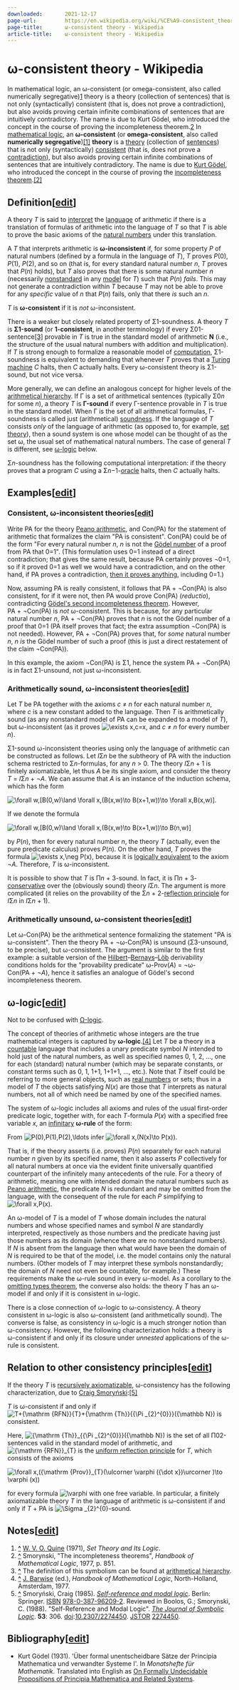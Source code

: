 ```yaml
---
downloaded:       2021-12-17
page-url:         https://en.wikipedia.org/wiki/%CE%A9-consistent_theory
page-title:       ω-consistent theory - Wikipedia
article-title:    ω-consistent theory - Wikipedia
---
```

# ω-consistent theory - Wikipedia

In mathematical logic, an ω-consistent (or omega-consistent, also called numerically segregative)[1] theory is a theory (collection of sentences) that is not only (syntactically) consistent (that is, does not prove a contradiction), but also avoids proving certain infinite combinations of sentences that are intuitively contradictory. The name is due to Kurt Gödel, who introduced the concept in the course of proving the incompleteness theorem.[2]
In [mathematical logic][1], an __ω-consistent__ (or __omega-consistent__, also called __numerically segregative__)[\[1\]][2] __theory__ is a [theory][3] (collection of [sentences][4]) that is not only (syntactically) [consistent][5] (that is, does not prove a [contradiction][6]), but also avoids proving certain infinite combinations of sentences that are intuitively contradictory. The name is due to [Kurt Gödel][7], who introduced the concept in the course of proving the [incompleteness theorem][8].[\[2\]][9]

## Definition\[[edit][10]\]

A theory *T* is said to [interpret][11] the [language][12] of arithmetic if there is a translation of formulas of arithmetic into the language of *T* so that *T* is able to prove the basic axioms of the [natural numbers][13] under this translation.

A *T* that interprets arithmetic is __ω-inconsistent__ if, for some property *P* of natural numbers (defined by a formula in the language of *T*), *T* proves *P*(0), *P*(1), *P*(2), and so on (that is, for every standard natural number *n*, *T* proves that *P*(*n*) holds), but *T* also proves that there is some natural number *n* (necessarily [nonstandard][14] in any [model][15] for *T*) such that *P*(*n*) *fails*. This may not generate a contradiction within *T* because *T* may not be able to prove for any *specific* value of *n* that *P*(*n*) fails, only that there *is* such an *n*.

*T* is __ω-consistent__ if it is *not* ω-inconsistent.

There is a weaker but closely related property of Σ1\-soundness. A theory *T* is __Σ1\-sound__ (or __1-consistent__, in another terminology) if every Σ01\-sentence[\[3\]][16] provable in *T* is true in the standard model of arithmetic __N__ (i.e., the structure of the usual natural numbers with addition and multiplication). If *T* is strong enough to formalize a reasonable model of [computation][17], Σ1\-soundness is equivalent to demanding that whenever *T* proves that a [Turing machine][18] *C* halts, then *C* actually halts. Every ω-consistent theory is Σ1\-sound, but not vice versa.

More generally, we can define an analogous concept for higher levels of the [arithmetical hierarchy][19]. If Γ is a set of arithmetical sentences (typically Σ0*n* for some *n*), a theory *T* is __Γ-sound__ if every Γ-sentence provable in *T* is true in the standard model. When Γ is the set of all arithmetical formulas, Γ-soundness is called just (arithmetical) [soundness][20]. If the language of *T* consists *only* of the language of arithmetic (as opposed to, for example, [set theory][21]), then a sound system is one whose model can be thought of as the set ω, the usual set of mathematical natural numbers. The case of general *T* is different, see [ω-logic][22] below.

Σ*n*\-soundness has the following computational interpretation: if the theory proves that a program *C* using a Σ*n*−1\-[oracle][23] halts, then *C* actually halts.

## Examples\[[edit][24]\]

### Consistent, ω-inconsistent theories\[[edit][25]\]

Write PA for the theory [Peano arithmetic][26], and Con(PA) for the statement of arithmetic that formalizes the claim "PA is consistent". Con(PA) could be of the form "For every natural number *n*, *n* is not the [Gödel number][27] of a proof from PA that 0=1". (This formulation uses 0=1 instead of a direct contradiction; that gives the same result, because PA certainly proves ¬0=1, so if it proved 0=1 as well we would have a contradiction, and on the other hand, if PA proves a contradiction, [then it proves anything][28], including 0=1.)

Now, assuming PA is really consistent, it follows that PA + ¬Con(PA) is also consistent, for if it were not, then PA would prove Con(PA) (*reductio*), contradicting [Gödel's second incompleteness theorem][29]. However, PA + ¬Con(PA) is *not* ω-consistent. This is because, for any particular natural number *n*, PA + ¬Con(PA) proves that *n* is not the Gödel number of a proof that 0=1 (PA itself proves that fact; the extra assumption ¬Con(PA) is not needed). However, PA + ¬Con(PA) proves that, for *some* natural number *n*, *n* *is* the Gödel number of such a proof (this is just a direct restatement of the claim ¬Con(PA)).

In this example, the axiom ¬Con(PA) is Σ1, hence the system PA + ¬Con(PA) is in fact Σ1\-unsound, not just ω-inconsistent.

### Arithmetically sound, ω-inconsistent theories\[[edit][30]\]

Let *T* be PA together with the axioms *c* ≠ *n* for each natural number *n*, where *c* is a new constant added to the language. Then *T* is arithmetically sound (as any nonstandard model of PA can be expanded to a model of *T*), but ω-inconsistent (as it proves ![\exists x\,c=x](https://wikimedia.org/api/rest_v1/media/math/render/svg/97ae353ee967e322c74d2563d4557b738cc0f070), and *c* ≠ *n* for every number *n*).

Σ1\-sound ω-inconsistent theories using only the language of arithmetic can be constructed as follows. Let *I*Σ*n* be the subtheory of PA with the induction schema restricted to Σ*n*\-formulas, for any *n* > 0. The theory *I*Σ*n* + 1 is finitely axiomatizable, let thus *A* be its single axiom, and consider the theory *T* = *I*Σ*n* + ¬*A*. We can assume that *A* is an instance of the induction schema, which has the form

![\forall w\,[B(0,w)\land \forall x\,(B(x,w)\to B(x+1,w))\to \forall x\,B(x,w)].](https://wikimedia.org/api/rest_v1/media/math/render/svg/b5e565450e1049cffc3e58a8e1acfc88d5da3cbd)

If we denote the formula

![\forall w\,[B(0,w)\land \forall x\,(B(x,w)\to B(x+1,w))\to B(n,w)]](https://wikimedia.org/api/rest_v1/media/math/render/svg/ee1ba9356c602dc84deae57603043f7407a121a7)

by *P*(*n*), then for every natural number *n*, the theory *T* (actually, even the pure predicate calculus) proves *P*(*n*). On the other hand, *T* proves the formula ![\exists x\,\neg P(x)](https://wikimedia.org/api/rest_v1/media/math/render/svg/1b4f90832e4403b168b8028fc47570ce8a697af1), because it is [logically equivalent][31] to the axiom ¬*A*. Therefore, *T* is ω-inconsistent.

It is possible to show that *T* is Π*n* + 3\-sound. In fact, it is Π*n* + 3\-[conservative][32] over the (obviously sound) theory *I*Σ*n*. The argument is more complicated (it relies on the provability of the Σ*n* + 2\-[reflection principle][33] for *I*Σ*n* in *I*Σ*n* + 1).

### Arithmetically unsound, ω-consistent theories\[[edit][34]\]

Let ω-Con(PA) be the arithmetical sentence formalizing the statement "PA is ω-consistent". Then the theory PA + ¬ω-Con(PA) is unsound (Σ3\-unsound, to be precise), but ω-consistent. The argument is similar to the first example: a suitable version of the [Hilbert][35]–[Bernays][36]–[Löb][37] derivability conditions holds for the "provability predicate" ω-Prov(*A*) = ¬ω-Con(PA + ¬*A*), hence it satisfies an analogue of Gödel's second incompleteness theorem.

## ω-logic\[[edit][38]\]

Not to be confused with [Ω-logic][39].

The concept of theories of arithmetic whose integers are the true mathematical integers is captured by __ω-logic__.[\[4\]][40] Let *T* be a theory in a [countable][41] language that includes a unary predicate symbol *N* intended to hold just of the natural numbers, as well as specified names 0, 1, 2, ..., one for each (standard) natural number (which may be separate constants, or constant terms such as 0, 1, 1+1, 1+1+1, ..., etc.). Note that *T* itself could be referring to more general objects, such as [real numbers][42] or sets; thus in a model of *T* the objects satisfying *N*(*x*) are those that *T* interprets as natural numbers, not all of which need be named by one of the specified names.

The system of ω-logic includes all axioms and rules of the usual first-order predicate logic, together with, for each *T*\-formula *P*(*x*) with a specified free variable *x*, an [infinitary][43] __ω-rule__ of the form:

From ![P(0),P(1),P(2),\ldots ](https://wikimedia.org/api/rest_v1/media/math/render/svg/1ced4a21b880665ab3fac15d6fb711d4d161a565) infer ![\forall x\,(N(x)\to P(x))](https://wikimedia.org/api/rest_v1/media/math/render/svg/c64489bfeb19582fb49a10b24c0228cd33ef2235).

That is, if the theory asserts (i.e. proves) *P*(*n*) separately for each natural number *n* given by its specified name, then it also asserts *P* collectively for all natural numbers at once via the evident finite universally quantified counterpart of the infinitely many antecedents of the rule. For a theory of arithmetic, meaning one with intended domain the natural numbers such as [Peano arithmetic][44], the predicate *N* is redundant and may be omitted from the language, with the consequent of the rule for each *P* simplifying to ![\forall x\,P(x)](https://wikimedia.org/api/rest_v1/media/math/render/svg/4b09b6edbaeb94d4f07bc828ea78009c5ec8b27e).

An ω-model of *T* is a model of *T* whose domain includes the natural numbers and whose specified names and symbol *N* are standardly interpreted, respectively as those numbers and the predicate having just those numbers as its domain (whence there are no nonstandard numbers). If *N* is absent from the language then what would have been the domain of *N* is required to be that of the model, i.e. the model contains only the natural numbers. (Other models of *T* may interpret these symbols nonstandardly; the domain of *N* need not even be countable, for example.) These requirements make the ω-rule sound in every ω-model. As a corollary to the [omitting types theorem][45], the converse also holds: the theory *T* has an ω-model if and only if it is consistent in ω-logic.

There is a close connection of ω-logic to ω-consistency. A theory consistent in ω-logic is also ω-consistent (and arithmetically sound). The converse is false, as consistency in ω-logic is a much stronger notion than ω-consistency. However, the following characterization holds: a theory is ω-consistent if and only if its closure under *unnested* applications of the ω-rule is consistent.

## Relation to other consistency principles\[[edit][46]\]

If the theory *T* is [recursively axiomatizable][47], ω-consistency has the following characterization, due to [Craig Smoryński][48]:[\[5\]][49]

*T* is ω-consistent if and only if ![T+{\mathrm  {RFN}}_{T}+{\mathrm  {Th}}_{{\Pi _{2}^{0}}}({\mathbb  N})](https://wikimedia.org/api/rest_v1/media/math/render/svg/9c82e72cf8dfa28386e74c6c2d665a2b09abe2dd) is consistent.

Here, ![{\mathrm  {Th}}_{{\Pi _{2}^{0}}}({\mathbb  N})](https://wikimedia.org/api/rest_v1/media/math/render/svg/77a2437626557024924a7da8d9d4353af09fb2c7) is the set of all Π02\-sentences valid in the standard model of arithmetic, and ![{\mathrm  {RFN}}_{T}](https://wikimedia.org/api/rest_v1/media/math/render/svg/53d4eb37641ff4d59f7c874f4cf3cc16e690ad39) is the [uniform reflection principle][50] for *T*, which consists of the axioms

![\forall x\,({\mathrm  {Prov}}_{T}(\ulcorner \varphi ({\dot  x})\urcorner )\to \varphi (x))](https://wikimedia.org/api/rest_v1/media/math/render/svg/7ca8b0f48d9180c24a2cf607d31b5e58e271484b)

for every formula ![\varphi ](https://wikimedia.org/api/rest_v1/media/math/render/svg/33ee699558d09cf9d653f6351f9fda0b2f4aaa3e) with one free variable. In particular, a finitely axiomatizable theory *T* in the language of arithmetic is ω-consistent if and only if *T* + PA is ![\Sigma _{2}^{0}](https://wikimedia.org/api/rest_v1/media/math/render/svg/09ae5829fb5735899799870a3156c903f0573f60)\-sound.

## Notes\[[edit][51]\]

1.  __[^][52]__ [W. V. O. Quine][53] (1971), *Set Theory and Its Logic*.
2.  __[^][54]__ Smorynski, "The incompleteness theorems", *Handbook of Mathematical Logic*, 1977, p. 851.
3.  __[^][55]__ The definition of this symbolism can be found at [arithmetical hierarchy][56].
4.  __[^][57]__ [J. Barwise][58] (ed.), *Handbook of Mathematical Logic*, North-Holland, Amsterdam, 1977.
5.  __[^][59]__ Smoryński, Craig (1985). [*Self-reference and modal logic*][60]. Berlin: Springer. [ISBN][61] [978-0-387-96209-2][62]. Reviewed in Boolos, G.; Smorynski, C. (1988). "Self-Reference and Modal Logic". *[The Journal of Symbolic Logic][63]*. __53__: 306. [doi][64]:[10.2307/2274450][65]. [JSTOR][66] [2274450][67].

## Bibliography\[[edit][68]\]

-   Kurt Gödel (1931). 'Über formal unentscheidbare Sätze der Principia Mathematica und verwandter Systeme I'. In *Monatshefte für Mathematik*. Translated into English as [On Formally Undecidable Propositions of Principia Mathematica and Related Systems][69].

[1]: https://en.wikipedia.org/wiki/Mathematical_logic "Mathematical logic"
[2]: https://en.wikipedia.org/wiki/%CE%A9-consistent_theory#cite_note-quine-1
[3]: https://en.wikipedia.org/wiki/Theory_(mathematical_logic) "Theory (mathematical logic)"
[4]: https://en.wikipedia.org/wiki/Sentence_(mathematical_logic) "Sentence (mathematical logic)"
[5]: https://en.wikipedia.org/wiki/Theory_(mathematical_logic)#Consistency_and_completeness "Theory (mathematical logic)"
[6]: https://en.wikipedia.org/wiki/Contradiction "Contradiction"
[7]: https://en.wikipedia.org/wiki/Kurt_G%C3%B6del "Kurt Gödel"
[8]: https://en.wikipedia.org/wiki/G%C3%B6del%27s_incompleteness_theorems "Gödel's incompleteness theorems"
[9]: https://en.wikipedia.org/wiki/%CE%A9-consistent_theory#cite_note-2
[10]: https://en.wikipedia.org/w/index.php?title=%CE%A9-consistent_theory&action=edit&section=1 "Edit section: Definition"
[11]: https://en.wikipedia.org/wiki/Interpretability "Interpretability"
[12]: https://en.wikipedia.org/wiki/Language_(logic) "Language (logic)"
[13]: https://en.wikipedia.org/wiki/Natural_number "Natural number"
[14]: https://en.wikipedia.org/wiki/Non-standard_model_of_arithmetic "Non-standard model of arithmetic"
[15]: https://en.wikipedia.org/wiki/Model_(logic) "Model (logic)"
[16]: https://en.wikipedia.org/wiki/%CE%A9-consistent_theory#cite_note-3
[17]: https://en.wikipedia.org/wiki/Theory_of_computation "Theory of computation"
[18]: https://en.wikipedia.org/wiki/Turing_machine "Turing machine"
[19]: https://en.wikipedia.org/wiki/Arithmetical_hierarchy "Arithmetical hierarchy"
[20]: https://en.wikipedia.org/wiki/Soundness "Soundness"
[21]: https://en.wikipedia.org/wiki/Set_theory "Set theory"
[22]: https://en.wikipedia.org/wiki/%CE%A9-consistent_theory#%CF%89-logic
[23]: https://en.wikipedia.org/wiki/Oracle_machine "Oracle machine"
[24]: https://en.wikipedia.org/w/index.php?title=%CE%A9-consistent_theory&action=edit&section=2 "Edit section: Examples"
[25]: https://en.wikipedia.org/w/index.php?title=%CE%A9-consistent_theory&action=edit&section=3 "Edit section: Consistent, ω-inconsistent theories"
[26]: https://en.wikipedia.org/wiki/Peano_axioms "Peano axioms"
[27]: https://en.wikipedia.org/wiki/G%C3%B6del_number "Gödel number"
[28]: https://en.wikipedia.org/wiki/Principle_of_explosion "Principle of explosion"
[29]: https://en.wikipedia.org/wiki/G%C3%B6del%27s_second_incompleteness_theorem "Gödel's second incompleteness theorem"
[30]: https://en.wikipedia.org/w/index.php?title=%CE%A9-consistent_theory&action=edit&section=4 "Edit section: Arithmetically sound, ω-inconsistent theories"
[31]: https://en.wikipedia.org/wiki/Logical_equivalence "Logical equivalence"
[32]: https://en.wikipedia.org/wiki/Conservative_extension "Conservative extension"
[33]: https://en.wikipedia.org/wiki/Reflection_principle "Reflection principle"
[34]: https://en.wikipedia.org/w/index.php?title=%CE%A9-consistent_theory&action=edit&section=5 "Edit section: Arithmetically unsound, ω-consistent theories"
[35]: https://en.wikipedia.org/wiki/Hilbert "Hilbert"
[36]: https://en.wikipedia.org/wiki/Paul_Bernays "Paul Bernays"
[37]: https://en.wikipedia.org/wiki/Martin_L%C3%B6b "Martin Löb"
[38]: https://en.wikipedia.org/w/index.php?title=%CE%A9-consistent_theory&action=edit&section=6 "Edit section: ω-logic"
[39]: https://en.wikipedia.org/wiki/%CE%A9-logic "Ω-logic"
[40]: https://en.wikipedia.org/wiki/%CE%A9-consistent_theory#cite_note-4
[41]: https://en.wikipedia.org/wiki/Countable "Countable"
[42]: https://en.wikipedia.org/wiki/Real_number "Real number"
[43]: https://en.wikipedia.org/wiki/Infinitary_logic "Infinitary logic"
[44]: https://en.wikipedia.org/wiki/Peano_arithmetic "Peano arithmetic"
[45]: https://en.wikipedia.org/wiki/Omitting_types_theorem "Omitting types theorem"
[46]: https://en.wikipedia.org/w/index.php?title=%CE%A9-consistent_theory&action=edit&section=7 "Edit section: Relation to other consistency principles"
[47]: https://en.wikipedia.org/wiki/Recursively_enumerable "Recursively enumerable"
[48]: https://en.wikipedia.org/w/index.php?title=Craig_Smory%C5%84ski&action=edit&redlink=1 "Craig Smoryński (page does not exist)"
[49]: https://en.wikipedia.org/wiki/%CE%A9-consistent_theory#cite_note-5
[50]: https://en.wikipedia.org/wiki/Reflection_principle "Reflection principle"
[51]: https://en.wikipedia.org/w/index.php?title=%CE%A9-consistent_theory&action=edit&section=8 "Edit section: Notes"
[52]: https://en.wikipedia.org/wiki/%CE%A9-consistent_theory#cite_ref-quine_1-0 "Jump up"
[53]: https://en.wikipedia.org/wiki/W._V._O._Quine "W. V. O. Quine"
[54]: https://en.wikipedia.org/wiki/%CE%A9-consistent_theory#cite_ref-2 "Jump up"
[55]: https://en.wikipedia.org/wiki/%CE%A9-consistent_theory#cite_ref-3 "Jump up"
[56]: https://en.wikipedia.org/wiki/Arithmetical_hierarchy "Arithmetical hierarchy"
[57]: https://en.wikipedia.org/wiki/%CE%A9-consistent_theory#cite_ref-4 "Jump up"
[58]: https://en.wikipedia.org/wiki/Jon_Barwise "Jon Barwise"
[59]: https://en.wikipedia.org/wiki/%CE%A9-consistent_theory#cite_ref-5 "Jump up"
[60]: https://books.google.com/books?id=7waFAAAAIAAJ&q=978-0387962092
[61]: https://en.wikipedia.org/wiki/ISBN_(identifier) "ISBN (identifier)"
[62]: https://en.wikipedia.org/wiki/Special:BookSources/978-0-387-96209-2 "Special:BookSources/978-0-387-96209-2"
[63]: https://en.wikipedia.org/wiki/The_Journal_of_Symbolic_Logic "The Journal of Symbolic Logic"
[64]: https://en.wikipedia.org/wiki/Doi_(identifier) "Doi (identifier)"
[65]: https://doi.org/10.2307%2F2274450
[66]: https://en.wikipedia.org/wiki/JSTOR_(identifier) "JSTOR (identifier)"
[67]: https://www.jstor.org/stable/2274450
[68]: https://en.wikipedia.org/w/index.php?title=%CE%A9-consistent_theory&action=edit&section=9 "Edit section: Bibliography"
[69]: https://en.wikipedia.org/wiki/On_Formally_Undecidable_Propositions_of_Principia_Mathematica_and_Related_Systems "On Formally Undecidable Propositions of Principia Mathematica and Related Systems"
